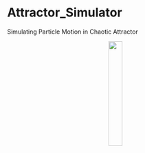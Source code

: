# Attractor_Simulator
 Simulating Particle Motion in Chaotic Attractor

<p align="center">
  <img src = "Attractor_Simulator/Demo/Lorentz_formation.mp4" width=25% height=25%/>
</p>
